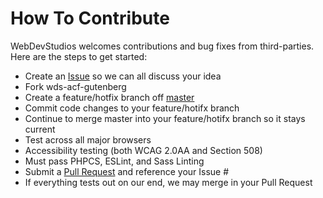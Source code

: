 # How To Contribute

WebDevStudios welcomes contributions and bug fixes from third-parties. Here are the steps to get started:

* Create an [Issue](https://github.com/WebDevStudios/wds-acf-gutenberg/issues) so we can all discuss your idea
* Fork wds-acf-gutenberg
* Create a feature/hotfix branch off [master](https://github.com/WebDevStudios/wds-acf-gutenberg/tree/master)
* Commit code changes to your feature/hotifx branch
* Continue to merge master into your feature/hotifx branch so it stays current
* Test across all major browsers
* Accessibility testing (both WCAG 2.0AA and Section 508)
* Must pass PHPCS, ESLint, and Sass Linting
* Submit a [Pull Request](https://github.com/WebDevStudios/wds-acf-gutenberg/pulls) and reference your Issue #
* If everything tests out on our end, we may merge in your Pull Request